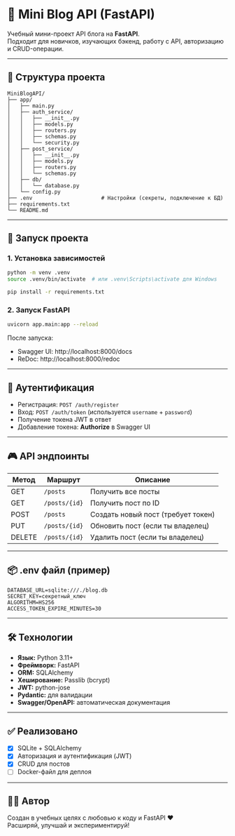 
# 📝 Mini Blog API (FastAPI)

Учебный мини-проект API блога на **FastAPI**.  
Подходит для новичков, изучающих бэкенд, работу с API, авторизацию и CRUD-операции.

---

## 📁 Структура проекта

```
MiniBlogAPI/
├── app/
│   ├── main.py               
│   ├── auth_service/
│   │   ├── __init__.py  
│   │   ├── models.py
│   │   ├── routers.py
│   │   ├── schemas.py
│   │   └── security.py
│   ├── post_service/
│   │   ├── __init__.py  
│   │   ├── models.py
│   │   ├── routers.py
│   │   └── schemas.py       
│   ├── db/
│   │   └── database.py
│   └── config.py
├── .env                      # Настройки (секреты, подключение к БД)
├── requirements.txt
└── README.md
```

---

## 🚀 Запуск проекта

### 1. Установка зависимостей

```bash
python -m venv .venv
source .venv/bin/activate  # или .venv\Scripts\activate для Windows

pip install -r requirements.txt
```

### 2. Запуск FastAPI

```bash
uvicorn app.main:app --reload
```

После запуска:
- Swagger UI: http://localhost:8000/docs
- ReDoc: http://localhost:8000/redoc

---

## 🔐 Аутентификация

- Регистрация: `POST /auth/register`
- Вход: `POST /auth/token` (используется `username` + `password`)
- Получение токена JWT в ответ
- Добавление токена: **Authorize** в Swagger UI

---

## 🎮 API эндпоинты

| Метод | Маршрут           | Описание                                |
|-------|-------------------|------------------------------------------|
| GET   | `/posts`          | Получить все посты                       |
| GET   | `/posts/{id}`     | Получить пост по ID                      |
| POST  | `/posts`          | Создать новый пост (требует токен)       |
| PUT   | `/posts/{id}`     | Обновить пост (если ты владелец)         |
| DELETE| `/posts/{id}`     | Удалить пост (если ты владелец)          |

---

## 📦 .env файл (пример)

```
DATABASE_URL=sqlite:///./blog.db
SECRET_KEY=секретный_ключ
ALGORITHM=HS256
ACCESS_TOKEN_EXPIRE_MINUTES=30
```

---

## 🛠 Технологии

- **Язык:** Python 3.11+
- **Фреймворк:** FastAPI
- **ORM:** SQLAlchemy
- **Хеширование:** Passlib (bcrypt)
- **JWT:** python-jose
- **Pydantic:** для валидации
- **Swagger/OpenAPI:** автоматическая документация

---

## ✅ Реализовано

- [x] SQLite + SQLAlchemy
- [x] Авторизация и аутентификация (JWT)
- [x] CRUD для постов
- [ ] Docker-файл для деплоя

---

## 👨‍💻 Автор

Создан в учебных целях с любовью к коду и FastAPI ❤️  
Расширяй, улучшай и экспериментируй!
